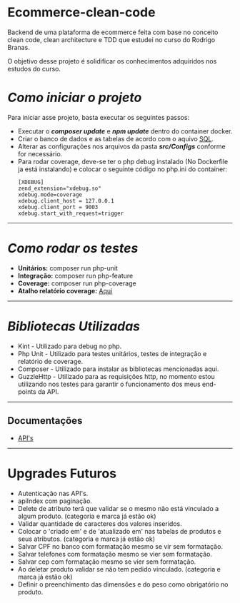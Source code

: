 # Ecommerce-clean-code
Backend de uma plataforma de ecommerce feita com base no conceito clean code, clean architecture e TDD que estudei no curso do Rodrigo Branas.

O objetivo desse projeto é solidificar os conhecimentos adquiridos nos estudos do curso.
# *Como iniciar o projeto*
Para iniciar asse projeto, basta executar os seguintes passos:
- Executar o ***composer update*** e ***npm update*** dentro do container docker.
- Criar o banco de dados e as tabelas de acordo com o aquivo [SQL](https://github.com/Jhon-Henkel/ecommerce-clean-code/blob/main/alters/alters.sql).
- Alterar as configurações nos arquivos da pasta ***src/Configs*** conforme for necessário.
- Para rodar coverage, deve-se ter o php debug instalado (No Dockerfile ja está instalando) e colocar o seguinte código no php.ini do container:
    ````
    [XDEBUG]
    zend_extension="xdebug.so"
    xdebug.mode=coverage
    xdebug.client_host = 127.0.0.1
    xdebug.client_port = 9003
    xdebug.start_with_request=trigger
    ````
---
# *Como rodar os testes*
- **Unitários:** composer run php-unit
- **Integração:** composer run php-feature
- **Coverage:** composer run php-coverage
- **Atalho relatório coverage:** [Aqui](http://localhost/tests/coverage/)
---
# *Bibliotecas Utilizadas*
- Kint - Utilizado para debug no php. 
- Php Unit - Utilizado para testes unitários, testes de integração e relatório de coverage.
- Composer - Utilizado para instalar as bibliotecas mencionadas aqui.
- GuzzleHttp - Utilizado para as requisições http, no momento estou utilizando nos testes para garantir o funcionamento dos meus end-points da API.
---
## Documentações
- [API's](https://github.com/Jhon-Henkel/ecommerce-clean-code/blob/main/documentation/API)
---
# Upgrades Futuros
- Autenticação nas API's.
- apiIndex com paginação.
- Delete de atributo terá que validar se o mesmo não está vinculado a algum produto. (categoria e marca já estão ok)
- Validar quantidade de caracteres dos valores inseridos.
- Colocar o 'criado em' e de 'atualizado em' nas tabelas de produtos e seus atributos. (categoria e marca já estão ok)
- Salvar CPF no banco com formatação mesmo se vir sem formatação.
- Salvar telefones com formatação mesmo se vier sem formatação.
- Salvar cep com formatação mesmo se vier sem formatação.
- Ao deletar produto validar se não tem pedido vinculado. (categoria e marca já estão ok)
- Definir o preenchimento das dimensões e do peso como obrigatório no produto.
